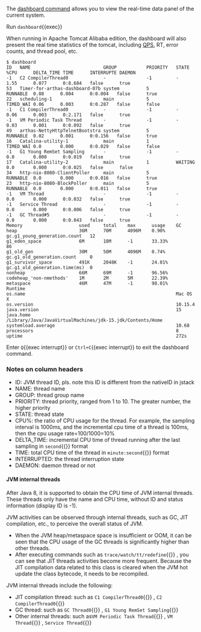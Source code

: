 The [dashboard command](https://arthas.aliyun.com/en/doc/dashboard.html) allows you to view the real-time data panel of the current system.

Run `dashboard`{{exec}}

When running in Apache Tomcat Alibaba edition, the dashboard will also present the real time statistics of the tomcat, including [QPS](https://en.wikipedia.org/wiki/Queries_per_second), RT, error counts, and thread pool, etc.

```
$ dashboard
ID   NAME                           GROUP           PRIORITY   STATE     %CPU      DELTA_TIME TIME      INTERRUPTE DAEMON
-1   C2 CompilerThread0             -               -1         -         1.55      0.077      0:8.684   false      true
53   Timer-for-arthas-dashboard-07b system          5          RUNNABLE  0.08      0.004      0:0.004   false      true
22   scheduling-1                   main            5          TIMED_WAI 0.06      0.003      0:0.287   false      false
-1   C1 CompilerThread0             -               -1         -         0.06      0.003      0:2.171   false      true
-1   VM Periodic Task Thread        -               -1         -         0.03      0.001      0:0.092   false      true
49   arthas-NettyHttpTelnetBootstra system          5          RUNNABLE  0.02      0.001      0:0.156   false      true
16   Catalina-utility-1             main            1          TIMED_WAI 0.0       0.000      0:0.029   false      false
-1   G1 Young RemSet Sampling       -               -1         -         0.0       0.000      0:0.019   false      true
17   Catalina-utility-2             main            1          WAITING   0.0       0.000      0:0.025   false      false
34   http-nio-8080-ClientPoller     main            5          RUNNABLE  0.0       0.000      0:0.016   false      true
23   http-nio-8080-BlockPoller      main            5          RUNNABLE  0.0       0.000      0:0.011   false      true
-1   VM Thread                      -               -1         -         0.0       0.000      0:0.032   false      true
-1   Service Thread                 -               -1         -         0.0       0.000      0:0.006   false      true
-1   GC Thread#5                    -               -1         -         0.0       0.000      0:0.043   false      true
Memory                     used     total    max      usage    GC
heap                       36M      70M      4096M    0.90%    gc.g1_young_generation.count   12
g1_eden_space              6M       18M      -1       33.33%                                  86
g1_old_gen                 30M      50M      4096M    0.74%    gc.g1_old_generation.count     0
g1_survivor_space          491K     2048K    -1       24.01%   gc.g1_old_generation.time(ms)  0
nonheap                    66M      69M      -1       96.56%
codeheap_'non-nmethods'    1M       2M       5M       22.39%
metaspace                  46M      47M      -1       98.01%
Runtime
os.name                                                        Mac OS X
os.version                                                     10.15.4
java.version                                                   15
java.home                                                      /Library/Java/JavaVirtualMachines/jdk-15.jdk/Contents/Home
systemload.average                                             10.68
processors                                                     8
uptime                                                         272s
```

Enter `Q`{{exec interrupt}} or `Ctrl+C`{{exec interrupt}} to exit the dashboard command.

### Notes on column headers

- ID: JVM thread ID, pls. note this ID is different from the nativeID in jstack
- NAME: thread name
- GROUP: thread group name
- PRIORITY: thread priority, ranged from 1 to 10. The greater number, the higher priority
- STATE: thread state
- CPU%: the ratio of CPU usage for the thread. For example, the sampling interval is 1000ms, and the incremental cpu time
  of a thread is 100ms, then the cpu usage rate=100/1000=10%
- DELTA_TIME: incremental CPU time of thread running after the last sampling in `second`{{}} format
- TIME: total CPU time of the thread in `minute:second`{{}} format
- INTERRUPTED: the thread interruption state
- DAEMON: daemon thread or not

#### JVM internal threads

After Java 8, it is supported to obtain the CPU time of JVM internal threads. These threads only have the name and CPU time,
without ID and status information (display ID is -1).

JVM activities can be observed through internal threads, such as GC, JIT compilation, etc., to perceive the overall status of JVM.

- When the JVM heap/metaspace space is insufficient or OOM, it can be seen that the CPU usage of the GC threads is
  significantly higher than other threads.
- After executing commands such as `trace/watch/tt/redefine`{{}} , you can see that JIT threads activities become more frequent.
  Because the JIT compilation data related to this class is cleared when the JVM hot update the class bytecode, it needs to be recompiled.

JVM internal threads include the following:

- JIT compilation thread: such as `C1 CompilerThread0`{{}} , `C2 CompilerThread0`{{}}
- GC thread: such as `GC Thread0`{{}} , `G1 Young RemSet Sampling`{{}}
- Other internal threads: such as`VM Periodic Task Thread`{{}} , `VM Thread`{{}} , `Service Thread`{{}}

